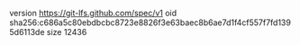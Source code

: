 version https://git-lfs.github.com/spec/v1
oid sha256:c686a5c80ebdbcbc8723e8826f3e63baec8b6ae7d1f4cf557f7fd1395d6113de
size 12436
